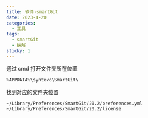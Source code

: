 ```yaml
---
title: 软件-smartGit
date: 2023-4-20
categories:
  - 工具
tags:
  - smartGit
  - 破解
sticky: 1
---
```


通过 cmd 打开文件夹所在位置

```js
%APPDATA%\syntevo\SmartGit\
```

找到对应的文件夹位置

```
~/Library/Preferences/SmartGit/20.2/preferences.yml
~/Library/Preferences/SmartGit/20.2/license
```
